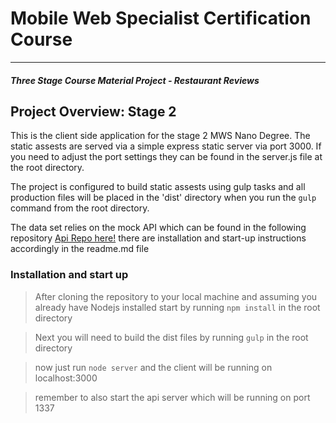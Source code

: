 # Mobile Web Specialist Certification Course
---
#### _Three Stage Course Material Project - Restaurant Reviews_

## Project Overview: Stage 2

This is the client side application for the stage 2 MWS Nano Degree. The static assests are served via a simple express static server via port 3000. If you need to adjust the port settings they can be found in the server.js file at the root directory.

The project is configured to build static assests using gulp tasks and all production files will be placed in the 'dist' directory when you run the `gulp` command from the root directory.

The data set relies on the mock API which can be found in the following repository [Api Repo here!](https://github.com/motosharpley/mws-stage-2) there are installation and start-up instructions accordingly in the readme.md file 

### Installation and start up 

> After cloning the repository to your local machine and assuming you already have Nodejs installed start by running `npm install` in the root directory

> Next you will need to build the dist files by running `gulp` in the root directory

> now just run `node server` and the client will be running on localhost:3000

> remember to also start the api server which will be running on port 1337



